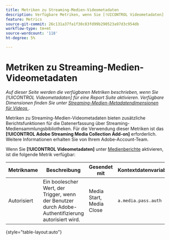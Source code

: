 ```yaml
---
title: Metriken zu Streaming-Medien-Videometadaten
description: Verfügbare Metriken, wenn Sie [!UICONTROL Videometadaten] für eine Report Suite aktivieren.
feature: Metrics
source-git-commit: 26c131a37fa1f30c83fd99b290523a97d3c954db
workflow-type: tm+mt
source-wordcount: '118'
ht-degree: 5%

---
```


# Metriken zu Streaming-Medien-Videometadaten

*Auf dieser Seite werden die verfügbaren Metriken beschrieben, wenn Sie [!UICONTROL Videometadaten] für eine Report Suite aktivieren. Verfügbare Dimensionen finden Sie unter [ Streaming-Medien-Metadatendimensionen für Videos ](../dimensions/sm-video-metadata.md) .*

Metriken zu Streaming-Medien-Videometadaten bieten zusätzliche Berichtsfunktionen für die Datenerfassung über Streaming-Mediensammlungsbibliotheken. Für die Verwendung dieser Metriken ist das **[!UICONTROL Adobe Streaming Media Collection Add-on]** erforderlich. Weitere Informationen erhalten Sie von Ihrem Adobe-Account-Team.

Wenn Sie **[!UICONTROL Videometadaten]** unter [Medienberichte](/help/admin/admin/c-manage-report-suites/c-edit-report-suites/media-management.md) aktivieren, ist die folgende Metrik verfügbar:

| Metrikname | Beschreibung | Gesendet mit | Kontextdatenvariable |
| --- | --- | --- | --- |
| Autorisiert | Ein boolescher Wert, der Trigger, wenn der Benutzer durch Adobe-Authentifizierung autorisiert wird. | Media Start, Media Close | `a.media.pass.auth` |

{style="table-layout:auto"}

